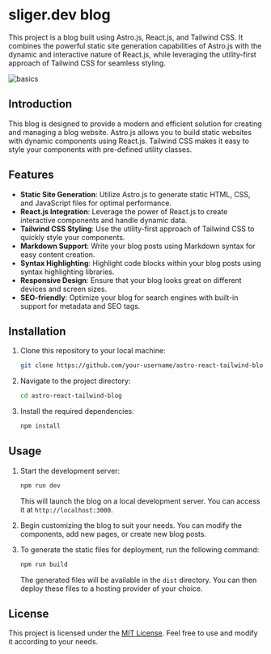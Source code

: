 # sliger.dev blog

This project is a blog built using Astro.js, React.js, and Tailwind CSS. It combines the powerful static site generation capabilities of Astro.js with the dynamic and interactive nature of React.js, while leveraging the utility-first approach of Tailwind CSS for seamless styling.

![basics](https://i.imgur.com/oA6SIcz.png)

## Introduction

This blog is designed to provide a modern and efficient solution for creating and managing a blog website. Astro.js allows you to build static websites with dynamic components using React.js. Tailwind CSS makes it easy to style your components with pre-defined utility classes.

## Features

- **Static Site Generation**: Utilize Astro.js to generate static HTML, CSS, and JavaScript files for optimal performance.
- **React.js Integration**: Leverage the power of React.js to create interactive components and handle dynamic data.
- **Tailwind CSS Styling**: Use the utility-first approach of Tailwind CSS to quickly style your components.
- **Markdown Support**: Write your blog posts using Markdown syntax for easy content creation.
- **Syntax Highlighting**: Highlight code blocks within your blog posts using syntax highlighting libraries.
- **Responsive Design**: Ensure that your blog looks great on different devices and screen sizes.
- **SEO-friendly**: Optimize your blog for search engines with built-in support for metadata and SEO tags.

## Installation

1. Clone this repository to your local machine:

   ```bash
   git clone https://github.com/your-username/astro-react-tailwind-blog.git
   ```

2. Navigate to the project directory:

   ```bash
   cd astro-react-tailwind-blog
   ```

3. Install the required dependencies:

   ```bash
   npm install
   ```

## Usage

1. Start the development server:

   ```bash
   npm run dev
   ```

   This will launch the blog on a local development server. You can access it at `http://localhost:3000`.

2. Begin customizing the blog to suit your needs. You can modify the components, add new pages, or create new blog posts.

3. To generate the static files for deployment, run the following command:

   ```bash
   npm run build
   ```

   The generated files will be available in the `dist` directory. You can then deploy these files to a hosting provider of your choice.

## License
This project is licensed under the [MIT License](LICENSE). Feel free to use and modify it according to your needs.
